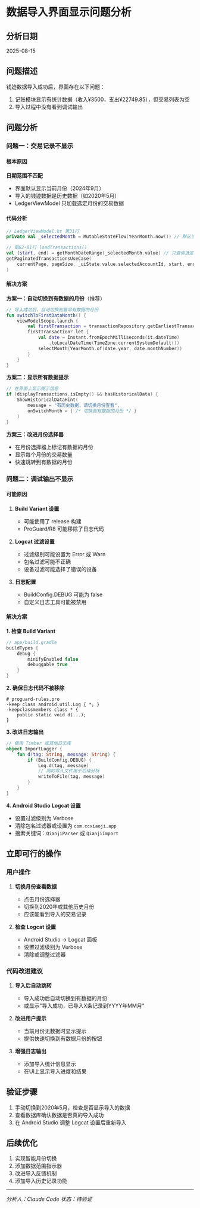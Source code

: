 # 数据导入界面显示问题分析

## 分析日期
2025-08-15

## 问题描述
钱迹数据导入成功后，界面存在以下问题：
1. 记账模块显示有统计数据（收入¥3500，支出¥22749.85），但交易列表为空
2. 导入过程中没有看到调试输出

## 问题分析

### 问题一：交易记录不显示

#### 根本原因
**日期范围不匹配**
- 界面默认显示当前月份（2024年9月）
- 导入的钱迹数据是历史数据（如2020年5月）
- LedgerViewModel 只加载选定月份的交易数据

#### 代码分析
```kotlin
// LedgerViewModel.kt 第31行
private val _selectedMonth = MutableStateFlow(YearMonth.now()) // 默认当前月份

// 第62-81行 loadTransactions()
val (start, end) = getMonthDateRange(_selectedMonth.value) // 只查询选定月份的数据
getPaginatedTransactionsUseCase(
    currentPage, pageSize, _uiState.value.selectedAccountId, start, end
)
```

#### 解决方案

**方案一：自动切换到有数据的月份**（推荐）
```kotlin
// 导入成功后，自动切换到最早有数据的月份
fun switchToFirstDataMonth() {
    viewModelScope.launch {
        val firstTransaction = transactionRepository.getEarliestTransaction()
        firstTransaction?.let {
            val date = Instant.fromEpochMilliseconds(it.dateTime)
                .toLocalDateTime(TimeZone.currentSystemDefault())
            selectMonth(YearMonth.of(date.year, date.monthNumber))
        }
    }
}
```

**方案二：显示所有数据提示**
```kotlin
// 在界面上显示提示信息
if (displayTransactions.isEmpty() && hasHistoricalData) {
    ShowHistoricalDataHint(
        message = "有历史数据，请切换月份查看",
        onSwitchMonth = { /* 切换到有数据的月份 */ }
    )
}
```

**方案三：改进月份选择器**
- 在月份选择器上标记有数据的月份
- 显示每个月份的交易数量
- 快速跳转到有数据的月份

### 问题二：调试输出不显示

#### 可能原因

1. **Build Variant 设置**
   - 可能使用了 release 构建
   - ProGuard/R8 可能移除了日志代码

2. **Logcat 过滤设置**
   - 过滤级别可能设置为 Error 或 Warn
   - 包名过滤可能不正确
   - 设备过滤可能选择了错误的设备

3. **日志配置**
   - BuildConfig.DEBUG 可能为 false
   - 自定义日志工具可能被禁用

#### 解决方案

**1. 检查 Build Variant**
```gradle
// app/build.gradle
buildTypes {
    debug {
        minifyEnabled false
        debuggable true
    }
}
```

**2. 确保日志代码不被移除**
```proguard
# proguard-rules.pro
-keep class android.util.Log { *; }
-keepclassmembers class * {
    public static void d(...);
}
```

**3. 改进日志输出**
```kotlin
// 使用 Timber 或其他日志库
object ImportLogger {
    fun d(tag: String, message: String) {
        if (BuildConfig.DEBUG) {
            Log.d(tag, message)
            // 同时写入文件用于后续分析
            writeToFile(tag, message)
        }
    }
}
```

**4. Android Studio Logcat 设置**
- 设置过滤级别为 Verbose
- 清除包名过滤器或设置为 `com.ccxiaoji.app`
- 搜索关键词：`QianjiParser` 或 `QianjiImport`

## 立即可行的操作

### 用户操作
1. **切换月份查看数据**
   - 点击月份选择器
   - 切换到2020年或其他历史月份
   - 应该能看到导入的交易记录

2. **检查 Logcat 设置**
   - Android Studio → Logcat 面板
   - 设置过滤级别为 Verbose
   - 清除或调整过滤器

### 代码改进建议
1. **导入后自动跳转**
   - 导入成功后自动切换到有数据的月份
   - 或显示"导入成功，已导入X条记录到YYYY年MM月"

2. **改进用户提示**
   - 当前月份无数据时显示提示
   - 提供快速切换到有数据月份的按钮

3. **增强日志输出**
   - 添加导入统计信息显示
   - 在UI上显示导入进度和结果

## 验证步骤
1. 手动切换到2020年5月，检查是否显示导入的数据
2. 查看数据库确认数据是否真的导入成功
3. 在 Android Studio 调整 Logcat 设置后重新导入

## 后续优化
1. 实现智能月份切换
2. 添加数据范围指示器
3. 改进导入反馈机制
4. 添加导入历史记录功能

---
*分析人：Claude Code*
*状态：待验证*